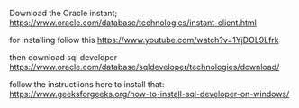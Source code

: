 Download the Oracle instant;
https://www.oracle.com/database/technologies/instant-client.html

for installing follow this 
https://www.youtube.com/watch?v=1YjDOL9Lfrk

then download sql developer
https://www.oracle.com/database/sqldeveloper/technologies/download/

follow the instructiions here to install that:
https://www.geeksforgeeks.org/how-to-install-sql-developer-on-windows/


